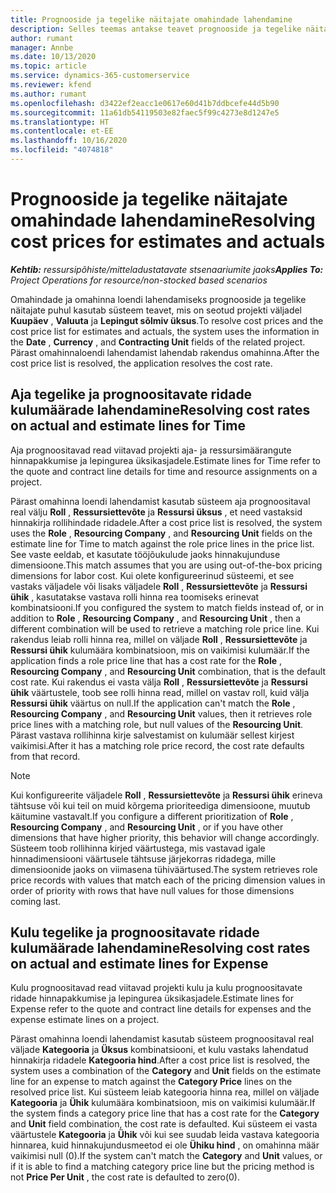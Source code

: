 ```yaml
---
title: Prognooside ja tegelike näitajate omahindade lahendamine
description: Selles teemas antakse teavet prognooside ja tegelike näitajate lahendamise kohta.
author: rumant
manager: Annbe
ms.date: 10/13/2020
ms.topic: article
ms.service: dynamics-365-customerservice
ms.reviewer: kfend
ms.author: rumant
ms.openlocfilehash: d3422ef2eacc1e0617e60d41b7ddbcefe44d5b90
ms.sourcegitcommit: 11a61db54119503e82faec5f99c4273e8d1247e5
ms.translationtype: HT
ms.contentlocale: et-EE
ms.lasthandoff: 10/16/2020
ms.locfileid: "4074818"
---
```

# <a name="resolving-cost-prices-for-estimates-and-actuals"></a><span data-ttu-id="91847-103">Prognooside ja tegelike näitajate omahindade lahendamine</span><span class="sxs-lookup"><span data-stu-id="91847-103">Resolving cost prices for estimates and actuals</span></span>

<span data-ttu-id="91847-104">_**Kehtib:** ressursipõhiste/mitteladustatavate stsenaariumite jaoks_</span><span class="sxs-lookup"><span data-stu-id="91847-104">_**Applies To:** Project Operations for resource/non-stocked based scenarios_</span></span>

<span data-ttu-id="91847-105">Omahindade ja omahinna loendi lahendamiseks prognooside ja tegelike näitajate puhul kasutab süsteem teavet, mis on seotud projekti väljadel **Kuupäev** , **Valuuta** ja **Lepingut sõlmiv üksus**.</span><span class="sxs-lookup"><span data-stu-id="91847-105">To resolve cost prices and the cost price list for estimates and actuals, the system uses the information in the **Date** , **Currency** , and **Contracting Unit** fields of the related project.</span></span> <span data-ttu-id="91847-106">Pärast omahinnaloendi lahendamist lahendab rakendus omahinna.</span><span class="sxs-lookup"><span data-stu-id="91847-106">After the cost price list is resolved, the application resolves the cost rate.</span></span>

## <a name="resolving-cost-rates-on-actual-and-estimate-lines-for-time"></a><span data-ttu-id="91847-107">Aja tegelike ja prognoositavate ridade kulumäärade lahendamine</span><span class="sxs-lookup"><span data-stu-id="91847-107">Resolving cost rates on actual and estimate lines for Time</span></span>

<span data-ttu-id="91847-108">Aja prognoositavad read viitavad projekti aja- ja ressursimäärangute hinnapakkumise ja lepingurea üksikasjadele.</span><span class="sxs-lookup"><span data-stu-id="91847-108">Estimate lines for Time refer to the quote and contract line details for time and resource assignments on a project.</span></span>

<span data-ttu-id="91847-109">Pärast omahinna loendi lahendamist kasutab süsteem aja prognoositaval real välju **Roll** ,  **Ressursiettevõte** ja **Ressursi üksus** , et need vastaksid hinnakirja rollihindade ridadele.</span><span class="sxs-lookup"><span data-stu-id="91847-109">After a cost price list is resolved, the system uses the **Role** , **Resourcing Company** , and **Resourcing Unit** fields on the estimate line for Time to match against the role price lines in the price list.</span></span> <span data-ttu-id="91847-110">See vaste eeldab, et kasutate tööjõukulude jaoks hinnakujunduse dimensioone.</span><span class="sxs-lookup"><span data-stu-id="91847-110">This match assumes that you are using out-of-the-box pricing dimensions for labor cost.</span></span> <span data-ttu-id="91847-111">Kui olete konfigureerinud süsteemi, et see vastaks väljadele või lisaks väljadele **Roll** , **Ressursiettevõte** ja **Ressursi ühik** , kasutatakse vastava rolli hinna rea toomiseks erinevat kombinatsiooni.</span><span class="sxs-lookup"><span data-stu-id="91847-111">If you configured the system to match fields instead of, or in addition to **Role** , **Resourcing Company** , and **Resourcing Unit** , then a different combination will be used to retrieve a matching role price line.</span></span> <span data-ttu-id="91847-112">Kui rakendus leiab rolli hinna rea, millel on väljade **Roll** , **Ressursiettevõte** ja **Ressursi ühik** kulumäära kombinatsioon, mis on vaikimisi kulumäär.</span><span class="sxs-lookup"><span data-stu-id="91847-112">If the application finds a role price line that has a cost rate for the **Role** , **Resourcing Company** , and **Resourcing Unit** combination, that is the default cost rate.</span></span> <span data-ttu-id="91847-113">Kui rakendus ei vasta välja **Roll** , **Ressursiettevõte** ja **Ressursi ühik** väärtustele, toob see rolli hinna read, millel on vastav roll, kuid välja **Ressursi ühik** väärtus on null.</span><span class="sxs-lookup"><span data-stu-id="91847-113">If the application can't match the **Role** , **Resourcing Company** , and **Resourcing Unit** values, then it retrieves role price lines with a matching role, but null values of the **Resourcing Unit**.</span></span> <span data-ttu-id="91847-114">Pärast vastava rollihinna kirje salvestamist on kulumäär sellest kirjest vaikimisi.</span><span class="sxs-lookup"><span data-stu-id="91847-114">After it has a matching role price record, the cost rate defaults from that record.</span></span> 

> [!NOTE]
> <span data-ttu-id="91847-115">Kui konfigureerite väljadele **Roll** , **Ressursiettevõte** ja **Ressursi ühik** erineva tähtsuse või kui teil on muid kõrgema prioriteediga dimensioone, muutub käitumine vastavalt.</span><span class="sxs-lookup"><span data-stu-id="91847-115">If you configure a different prioritization of **Role** , **Resourcing Company** , and **Resourcing Unit** , or if you have other dimensions that have higher priority, this behavior will change accordingly.</span></span> <span data-ttu-id="91847-116">Süsteem toob rollihinna kirjed väärtustega, mis vastavad igale hinnadimensiooni väärtusele tähtsuse järjekorras ridadega, mille dimensioonide jaoks on viimasena tühiväärtused.</span><span class="sxs-lookup"><span data-stu-id="91847-116">The system retrieves role price records with values that match each of the pricing dimension values in order of priority with rows that have null values for those dimensions coming last.</span></span>

## <a name="resolving-cost-rates-on-actual-and-estimate-lines-for-expense"></a><span data-ttu-id="91847-117">Kulu tegelike ja prognoositavate ridade kulumäärade lahendamine</span><span class="sxs-lookup"><span data-stu-id="91847-117">Resolving cost rates on actual and estimate lines for Expense</span></span>

<span data-ttu-id="91847-118">Kulu prognoositavad read viitavad projekti kulu ja kulu prognoositavate ridade hinnapakkumise ja lepingurea üksikasjadele.</span><span class="sxs-lookup"><span data-stu-id="91847-118">Estimate lines for Expense refer to the quote and contract line details for expenses and the expense estimate lines on a project.</span></span>

<span data-ttu-id="91847-119">Pärast omahinna loendi lahendamist kasutab süsteem prognoositaval real väljade **Kategooria** ja **Üksus** kombinatsiooni, et kulu vastaks lahendatud hinnakirja ridadele **Kategooria hind**.</span><span class="sxs-lookup"><span data-stu-id="91847-119">After a cost price list is resolved, the system uses a combination of the **Category** and **Unit** fields on the estimate line for an expense to match against the **Category Price** lines on the resolved price list.</span></span> <span data-ttu-id="91847-120">Kui süsteem leiab kategooria hinna rea, millel on väljade **Kategooria** ja **Ühik** kulumäära kombinatsioon, mis on vaikimisi kulumäär.</span><span class="sxs-lookup"><span data-stu-id="91847-120">If the system finds a category price line that has a cost rate for the **Category** and **Unit** field combination, the cost rate is defaulted.</span></span> <span data-ttu-id="91847-121">Kui süsteem ei vasta väärtustele **Kategooria** ja **Ühik** või kui see suudab leida vastava kategooria hinnarea, kuid hinnakujundusmeetod ei ole **Ühiku hind** , on omahinna määr vaikimisi null (0).</span><span class="sxs-lookup"><span data-stu-id="91847-121">If the system can't match the **Category** and **Unit** values, or if it is able to find a matching category price line but the pricing method is not **Price Per Unit** , the cost rate is defaulted to zero(0).</span></span>

